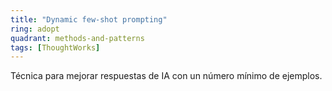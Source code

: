 ```yaml
---
title: "Dynamic few-shot prompting"
ring: adopt
quadrant: methods-and-patterns
tags: [ThoughtWorks]
---
```


Técnica para mejorar respuestas de IA con un número mínimo de ejemplos.
